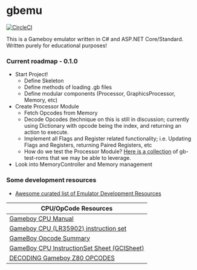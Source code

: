 # gbemu 

[![CircleCI](https://img.shields.io/circleci/project/github/scottrabara/gbemu/master.svg?label=master&logo=circleci)](https://circleci.com/gh/scottrabara/gbemu)

This is a Gameboy emulator written in C# and ASP.NET Core/Standard. Written purely for educational purposes!

### Current roadmap - 0.1.0
- Start Project!
  - Define Skeleton
  - Define methods of loading .gb files
  - Define modular components (Processor, GraphicsProcessor, Memory, etc)
- Create Processor Module
  - Fetch Opcodes from Memory
  - Decode Opcodes (technique on this is still in discussion; currently using Dictionary with opcode being the index, and returning an action to execute.
  - Implement all Flags and Register related functionality; i.e. Updating Flags and Registers, returning Paired Registers, etc
  - How do we test the Processor Module? [Here is a collection](https://github.com/retrio/gb-test-roms) of gb-test-roms that we may be able to leverage.
- Look into MemoryController and Memory management


### Some development resources

- [Awesome curated list of Emulator Development Resources](https://github.com/gbdev/awesome-gbdev#emulator-development)

| CPU/OpCode Resources |
| -------------------- |
| [Gameboy CPU Manual](http://marc.rawer.de/Gameboy/Docs/GBCPUman.pdf) |
| [Gameboy CPU (LR35902) instruction set](http://www.pastraiser.com/cpu/gameboy/gameboy_opcodes.html) |
| [GameBoy Opcode Summary](http://www.devrs.com/gb/files/opcodes.html) |
| [GameBoy CPU InstructionSet Sheet (GCISheet)](http://www.devrs.com/gb/files/GBCPU_Instr.html) |
| [DECODING Gameboy Z80 OPCODES](https://gb-archive.github.io/salvage/decoding_gbz80_opcodes/Decoding%20Gamboy%20Z80%20Opcodes.html) |
